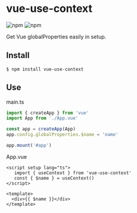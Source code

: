 # vue-use-context

![npm](https://img.shields.io/npm/v/vue-use-context) ![npm](https://img.shields.io/npm/dw/vue-use-context)

Get Vue globalProperties easily in setup.

## Install

```shell
$ npm install vue-use-context
```

## Use

main.ts

```ts
import { createApp } from 'vue'
import App from './App.vue'

const app = createApp(App)
app.config.globalProperties.$name = 'name'

app.mount('#app')
```

App.vue

```vue
<script setup lang="ts">
   import { useContext } from 'vue-use-context'
   const { $name } = useContext()
</script>

<template>
  <div>{{ $name }}</div>
</template>
```

